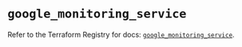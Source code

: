 # `google_monitoring_service`

Refer to the Terraform Registry for docs: [`google_monitoring_service`](https://registry.terraform.io/providers/hashicorp/google-beta/6.11.0/docs/resources/google_monitoring_service).
